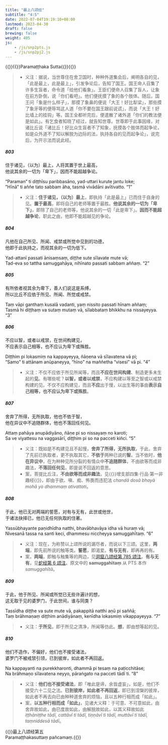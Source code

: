 ```yaml
---
title: "最上八颂经"
subtitle: "4:5"
date: 2022-07-04T19:19:10+08:00
lastmod: 2023-04-30
draft: false
brewing: false
weight: 405
js:
    - /js/snp2pts.js
    - /js/snp2pj2.js
---
```



{{<subtitle>}}{{<suttalink src="snp4.5">}}Paramaṭṭhaka Sutta{{</suttalink>}}{{</subtitle>}}

> - 义注：据说，当世尊住在舍卫国时，种种外道集会后，阐明各自的见，「此是最上，此是最上」，引发争论后，告知了国王。国王命人召集了许多生盲者，命令道「给他们看象」。王臣们便命人召集了盲人，让象在前方卧倒，说「你们看吧」。他们便抚摸了象的各个肢体。随后，国王问「象是什么样子」，那摸了象鼻的便说「大王！好比犁梁」，那些摸了象牙等的便辱骂这人道「你不要在国王跟前说谎」，而说「大王！好比墙上的挂钩」等。国王全都听完后，便遣散了诸外道「你们的教法便是如此」。有乞食者知晓了经过，就告知世尊。世尊即于此事因缘，对诸比丘说「诸比丘！好比众生盲者不了知象，抚摸各个肢体而起争论，如是众外道不了知以解脱为边际的法，执持各自的见而起争论」，说完后，为开示法而说此经。

##### 803

住于诸见，（以为）最上，人将其置于世上最高，  
他说其余的一切为「卑下」，因而不能超越争论。

“Paraman” ti diṭṭhīsu paribbasāno, yad-uttari kurute jantu loke;  
”Hīnā” ti aññe tato sabbam āha, tasmā vivādāni avītivatto. <q>1</q>

> - 义注：**住于诸见，（以为）最上**，即执持「此是最上」已而住于自身的见。**置于最高**，即将自己的老师等置于最胜。**他说其余的一切为「卑下」**，即除了自己的老师等，他说其余的一切「此是卑下」。**因而不能超越争论**，职此之由，他即不能超越见的争论。

##### 804

凡他在自己所见、所闻、戒禁或所觉中见到的功德，  
他即于此执持之，而视其余的一切为低下。

Yad-attanī passati ānisaṃsaṃ, diṭṭhe sute sīlavate mute vā;  
Tad-eva so tattha samuggahāya, nihīnato passati sabbam aññaṃ. <q>2</q>

##### 805

有所依者视其余为卑下，善人们说这是系缚，  
所以比丘不应依于所见、所闻、所觉或戒禁。

Taṃ vāpi ganthaṃ kusalā vadanti, yaṃ nissito passati hīnam aññaṃ;  
Tasmā hi diṭṭhaṃ va sutaṃ mutaṃ vā, sīlabbataṃ bhikkhu na nissayeyya. <q>3</q>

##### 806

不应以智，或者以戒禁，在世间构建见，  
不应表示自己相等，也不应认为卑下或殊胜。

Diṭṭhim pi lokasmiṃ na kappayeyya, ñāṇena vā sīlavatena vā pi;  
“Samo” ti attānam anūpaneyya, “hīno” na maññetha “visesi” vā pi. <q>4</q>

> - 义注：不仅不应依于所见所闻等，而且**不应在世间构建**、制造更多未生起的**见**。有哪些呢？**以智，或者以戒禁**，不应构建以等至之智或以戒禁构建的见。不仅不应构建见，而且**不应**出于慢，以出生等的事由**表示自己相等，也不应认为卑下或殊胜**。

##### 807

舍弃了所得，无所执取，他也不依于智，  
他在异议中不追随群体，他也不落回任何见。

Attaṃ pahāya anupādiyāno, ñāṇe pi so nissayaṃ no karoti;  
Sa ve viyattesu na vaggasārī, diṭṭhim pi so na pacceti kiñci. <q>5</q>

> - 义注：既如是不构建见且不起慢，**舍弃了所得，无所执取**，于此，舍弃了先前已执取者，更不执取其它，**不依于**两种已说的**智**。当不依时，**他在异议中**，在为种种见所分裂的有情众中**不追随群体**，不由欲等而成非趣法，**不落回任何见**，即是说不回返的意思。
> - 案，菩提比丘注，**不由欲等而成非趣法**，见{{<suttalink src="an4.17">}}增支部四集·行品·第一非趣经{{</suttalink>}}，即由于欲、嗔、痴、怖畏而违犯法 *chandā dosā bhayā mohā yo dhammaṃ ativattati*。

##### 808

于此，他已无对两端的誓愿，对有与无有，此世或他世，  
于诸法抉择已，他已无任何执取的住著。

Yassūbhayante paṇidhīdha natthi, bhavābhavāya idha vā huraṃ vā;  
Nivesanā tassa na santi keci, dhammesu niccheyya samuggahītaṃ. <q>6</q>

> - 义注：现在，为称赞以上颂所说的漏尽者，而说以下三颂。这里，**两端**，即先前所说的触等类。**誓愿**，即渴爱。**有与无有**，即再再的有。
> - 案，**两端**，即触与触集等的两边，见[洞窟八颂经第 785 颂注](../402/#785)。**有与无有**，见[蛇经第 6 颂注](../101/#6)。原文中的 **samuggahītaṃ** 从 PTS 本作 *samuggahītā*。

##### 809

于此，他于所见、所闻或所觉已无些许遍计的想，  
这无取于见的婆罗门，于此世间，谁与同类？

Tassīdha diṭṭhe va sute mute vā, pakappitā natthi aṇū pi saññā;  
Taṃ brāhmaṇaṃ diṭṭhim anādiyānaṃ, kenīdha lokasmiṃ vikappayeyya. <q>7</q>

> - 义注：**于所见**，即于所见之清净，所闻等仿此。**想**，即由想等起的见。

##### 810

他们不造作，不偏好，他们也不接受诸法，  
婆罗门不被戒禁引领，已到彼岸，如此者不再回返。

Na kappayanti na purekkharonti, dhammā pi tesaṃ na paṭicchitāse;  
Na brāhmaṇo sīlavatena neyyo, pāraṅgato na pacceti tādī ti. <q>8</q>

> - 义注：**他们也不接受诸法**，即「唯此是谛，余皆虚妄」，如是，他们不接受六十二见之法。**已到彼岸，如此者不再回返**，即已到涅槃的彼岸，如此者不再去向已由种种道舍弃的烦恼，且以五种行相而成「如此」。
> - 案，**以五种行相而成「如此」**，见诸大义释：于可意、不可意如此，由舍弃故如此，由已度故如此，由解脱故如此，以其义释故如此 *iṭṭhāniṭṭhe tādī, cattāvī ti tādī, tiṇṇāvī ti tādī, muttāvī ti tādī, taṃniddesā tādī*。


{{<eof>}}最上八颂经第五<br>Paramaṭṭhakasuttaṃ pañcamaṃ.{{</eof>}}